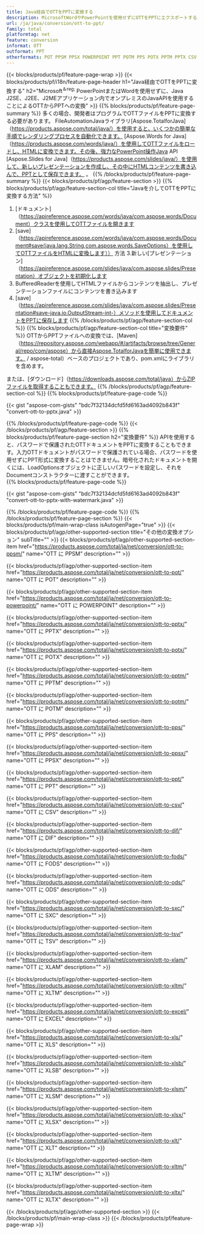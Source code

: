 ```yaml
---
title: Java経由でOTTをPPTに変換する
description: MicrosoftWordやPowerPointを使用せずにOTTをPPTにエクスポートするJavaAPI
url: /ja/java/conversion/ott-to-ppt/
family: total
platformtag: net
feature: conversion
informat: OTT
outformat: PPT
otherformats: POT PPSM PPSX POWERPOINT PPT POTM PPS POTX PPTM PPTX CSV DIF FODS ODS SXC TSV XLAM XLTM EXCEL XLS XLSB XLSM XLSX XLT XLTM XLTX
---
```

{{< blocks/products/pf/feature-page-wrap >}}
{{< blocks/products/pf/i18n/feature-page-header h1="Java経由でOTTをPPTに変換する" h2="Microsoft<sup>＆reg;</sup> PowerPointまたはWordを使用せずに、Java J2SE、J2EE、J2MEアプリケーション内でオンプレミスのJavaAPIを使用することによるOTTからPPTへの変換" >}}
{{% blocks/products/pf/feature-page-summary %}}
多くの場合、開発者はプログラムでOTTファイルをPPTに変換する必要があります。 FileAutomationJavaライブラリ[Aspose.TotalforJava]（https://products.aspose.com/total/java/）を使用すると、いくつかの簡単な手順でレンダリングプロセスを自動化できます。 [Aspose.Words for Java]（https://products.aspose.com/words/java/）を使用してOTTファイルをロードし、HTMLに変換できます。その後、強力なPowerPoint操作Java API [Aspose.Slides for Java]（https://products.aspose.com/slides/java/）を使用して、新しいプレゼンテーションを作成し、その中にHTMLコンテンツを書き込んで、PPTとして保存できます。 。
{{% /blocks/products/pf/feature-page-summary  %}}
{{< blocks/products/pf/agp/feature-section >}}
{{% blocks/products/pf/agp/feature-section-col title="Javaを介してOTTをPPTに変換する方法" %}}
1. [ドキュメント]（https://apireference.aspose.com/words/java/com.aspose.words/Document）クラスを使用してOTTファイルを開きます
2. [save]（https://apireference.aspose.com/words/java/com.aspose.words/Document#save(java.lang.String,com.aspose.words.SaveOptions）を使用してOTTファイルをHTMLに変換します）） 方法
3.新しい[プレゼンテーション]（https://apireference.aspose.com/slides/java/com.aspose.slides/Presentation）オブジェクトを初期化します
5. BufferedReaderを使用してHTMLファイルからコンテンツを抽出し、プレゼンテーションファイルにコンテンツを書き込みます
6. [save]（https://apireference.aspose.com/slides/java/com.aspose.slides/Presentation#save-java.io.OutputStream-int-）メソッドを使用してドキュメントをPPTに保存します
{{% /blocks/products/pf/agp/feature-section-col %}}
{{% blocks/products/pf/agp/feature-section-col title="変換要件" %}}
OTTからPPTファイルへの変換では、[Maven]（https://repository.aspose.com/webapp/#/artifacts/browse/tree/General/repo/com/aspose）から直接Aspose.TotalforJavaを簡単に使用できます。 / aspose-total）ベースのプロジェクトであり、pom.xmlにライブラリを含めます。

または、[ダウンロード]（https://downloads.aspose.com/total/java）からZIPファイルを取得することもできます。
{{% /blocks/products/pf/agp/feature-section-col %}}
{{% blocks/products/pf/feature-page-code %}}

{{< gist "aspose-com-gists" "bdc7f32134dcfd5fd6163ad4092b843f" "convert-ott-to-pptx.java" >}}


{{% /blocks/products/pf/feature-page-code %}}
{{< /blocks/products/pf/agp/feature-section >}}
{{% blocks/products/pf/feature-page-section  h2="変換要件" %}}
APIを使用すると、パスワードで保護されたOTTドキュメントをPPTに変換することもできます。入力OTTドキュメントがパスワードで保護されている場合、パスワードを使用せずにPPT形式に変換することはできません。暗号化されたドキュメントを開くには、LoadOptionsオブジェクトに正しいパスワードを設定し、それをDocumentコンストラクターに渡すことができます。  
{{% blocks/products/pf/feature-page-code %}}

{{< gist "aspose-com-gists" "bdc7f32134dcfd5fd6163ad4092b843f" "convert-ott-to-pptx-with-watermark.java" >}}

{{% /blocks/products/pf/feature-page-code  %}}
{{% /blocks/products/pf/feature-page-section %}}
{{< blocks/products/pf/main-wrap-class isAutogenPage="true" >}}
{{< blocks/products/pf/agp/other-supported-section title="その他の変換オプション" subTitle="" >}}
{{< blocks/products/pf/agp/other-supported-section-item href="https://products.aspose.com/total/ja/net/conversion/ott-to-ppsm/" name="OTT に PPSM" description="" >}}

{{< blocks/products/pf/agp/other-supported-section-item href="https://products.aspose.com/total/ja/net/conversion/ott-to-pot/" name="OTT に POT" description="" >}}

{{< blocks/products/pf/agp/other-supported-section-item href="https://products.aspose.com/total/ja/net/conversion/ott-to-powerpoint/" name="OTT に POWERPOINT" description="" >}}

{{< blocks/products/pf/agp/other-supported-section-item href="https://products.aspose.com/total/ja/net/conversion/ott-to-pptx/" name="OTT に PPTX" description="" >}}

{{< blocks/products/pf/agp/other-supported-section-item href="https://products.aspose.com/total/ja/net/conversion/ott-to-potx/" name="OTT に POTX" description="" >}}

{{< blocks/products/pf/agp/other-supported-section-item href="https://products.aspose.com/total/ja/net/conversion/ott-to-pptm/" name="OTT に PPTM" description="" >}}

{{< blocks/products/pf/agp/other-supported-section-item href="https://products.aspose.com/total/ja/net/conversion/ott-to-potm/" name="OTT に POTM" description="" >}}

{{< blocks/products/pf/agp/other-supported-section-item href="https://products.aspose.com/total/ja/net/conversion/ott-to-pps/" name="OTT に PPS" description="" >}}

{{< blocks/products/pf/agp/other-supported-section-item href="https://products.aspose.com/total/ja/net/conversion/ott-to-ppsx/" name="OTT に PPSX" description="" >}}

{{< blocks/products/pf/agp/other-supported-section-item href="https://products.aspose.com/total/ja/net/conversion/ott-to-ppt/" name="OTT に PPT" description="" >}}

{{< blocks/products/pf/agp/other-supported-section-item href="https://products.aspose.com/total/ja/net/conversion/ott-to-csv/" name="OTT に CSV" description="" >}}

{{< blocks/products/pf/agp/other-supported-section-item href="https://products.aspose.com/total/ja/net/conversion/ott-to-dif/" name="OTT に DIF" description="" >}}

{{< blocks/products/pf/agp/other-supported-section-item href="https://products.aspose.com/total/ja/net/conversion/ott-to-fods/" name="OTT に FODS" description="" >}}

{{< blocks/products/pf/agp/other-supported-section-item href="https://products.aspose.com/total/ja/net/conversion/ott-to-ods/" name="OTT に ODS" description="" >}}

{{< blocks/products/pf/agp/other-supported-section-item href="https://products.aspose.com/total/ja/net/conversion/ott-to-sxc/" name="OTT に SXC" description="" >}}

{{< blocks/products/pf/agp/other-supported-section-item href="https://products.aspose.com/total/ja/net/conversion/ott-to-tsv/" name="OTT に TSV" description="" >}}

{{< blocks/products/pf/agp/other-supported-section-item href="https://products.aspose.com/total/ja/net/conversion/ott-to-xlam/" name="OTT に XLAM" description="" >}}

{{< blocks/products/pf/agp/other-supported-section-item href="https://products.aspose.com/total/ja/net/conversion/ott-to-xltm/" name="OTT に XLTM" description="" >}}

{{< blocks/products/pf/agp/other-supported-section-item href="https://products.aspose.com/total/ja/net/conversion/ott-to-excel/" name="OTT に EXCEL" description="" >}}

{{< blocks/products/pf/agp/other-supported-section-item href="https://products.aspose.com/total/ja/net/conversion/ott-to-xls/" name="OTT に XLS" description="" >}}

{{< blocks/products/pf/agp/other-supported-section-item href="https://products.aspose.com/total/ja/net/conversion/ott-to-xlsb/" name="OTT に XLSB" description="" >}}

{{< blocks/products/pf/agp/other-supported-section-item href="https://products.aspose.com/total/ja/net/conversion/ott-to-xlsm/" name="OTT に XLSM" description="" >}}

{{< blocks/products/pf/agp/other-supported-section-item href="https://products.aspose.com/total/ja/net/conversion/ott-to-xlsx/" name="OTT に XLSX" description="" >}}

{{< blocks/products/pf/agp/other-supported-section-item href="https://products.aspose.com/total/ja/net/conversion/ott-to-xlt/" name="OTT に XLT" description="" >}}

{{< blocks/products/pf/agp/other-supported-section-item href="https://products.aspose.com/total/ja/net/conversion/ott-to-xltm/" name="OTT に XLTM" description="" >}}

{{< blocks/products/pf/agp/other-supported-section-item href="https://products.aspose.com/total/ja/net/conversion/ott-to-xltx/" name="OTT に XLTX" description="" >}}


{{< /blocks/products/pf/agp/other-supported-section >}}
{{< /blocks/products/pf/main-wrap-class >}}
{{< /blocks/products/pf/feature-page-wrap >}}
